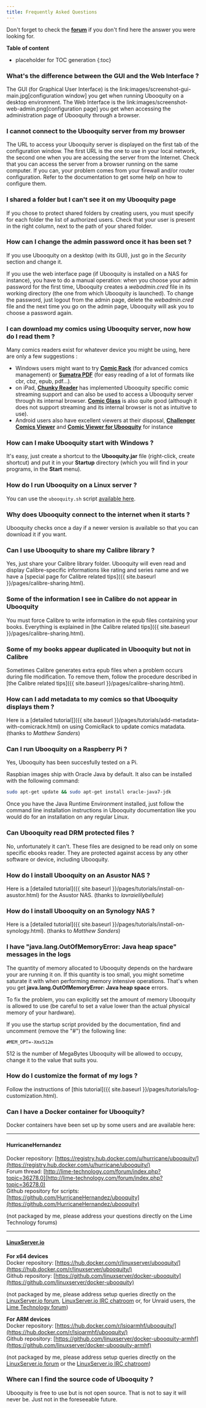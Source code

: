 ```yaml
---
title: Frequently Asked Questions
---
```


Don't forget to check the [**forum**](https://ubooquity.userecho.com/) if you don't find here the answer you were looking for.

**Table of content**

* placeholder for TOC generation
{:toc}


### What's the difference between the GUI and the Web Interface ?

The GUI (for Graphical User Interface) is the link:images/screenshot-gui-main.jpg[configuration window] you get when running Ubooquity on a desktop environment. The Web Interface is the link:images/screenshot-web-admin.png[configuration page] you get when accessing the administration page of Ubooquity through a browser.

### I cannot connect to the Ubooquity server from my browser

The URL to access your Ubooquity server is displayed on the first tab of the configuration window. The first URL is the one to use in your local network, the second one when you are accessing the server from the Internet. Check that you can access the server from a browser running on the same computer. If you can, your problem comes from your firewall and/or router configuration. Refer to the documentation to get some help on how to configure them.

### I shared a folder but I can't see it on my Ubooquity page

If you chose to protect shared folders by creating users, you must specify for each folder the list of authorized users. Check that your user is present in the right column, next to the path of your shared folder.

### How can I change the admin password once it has been set ?

If you use Ubooquity on a desktop (with its GUI), just go in the _Security_ section and change it.

If you use the web interface page (if Ubooquity is installed on a NAS for instance), you have to do a manual operation: when you choose your admin password for the first time, Ubooquity creates a *webadmin.cred* file in its working directory (the one from which Ubooquity is launched). To change the password, just logout from the admin page, delete the *webadmin.cred* file and the next time you go on the admin page, Ubooquity will ask you to choose a password again.

### I can download my comics using Ubooquity server, now how do I read them ?

Many comics readers exist for whatever device you might be using, here are only a few suggestions :

* Windows users might want to try [**Comic Rack**](http://comicrack.cyolito.com/) (for advanced comics management) or [**Sumatra PDF**](http://www.sumatrapdfreader.org/free-pdf-reader.html) (for easy reading of a lot of formats like cbr, cbz, epub, pdf...).
* on iPad, [**Chunky Reader**](http://chunkyreader.com/) has implemented Ubooquity specific comic streaming support and can also be used to access a Ubooquity server through its internal browser. [**Comic Glass**](http://comicglass.net/en/) is also quite good (although it does not support streaming and its internal browser is not as intuitive to use).
* Android users also have excellent viewers at their disposal, [**Challenger Comics Viewer**](https://play.google.com/store/apps/details?id=org.kill.geek.bdviewer) and [**Comic Viewer for Ubooquity**](https://play.google.com/store/apps/details?id=com.sethchhim.comicviewerforubooquity) for instance


### How can I make Ubooquity start with Windows ?

It's easy, just create a shortcut to the **Ubooquity.jar** file (right-click, create shortcut) and put it in your **Startup** directory (which you will find in your programs, in the **Start** menu).

### How do I run Ubooquity on a Linux server ?

You can use the `ubooquity.sh` script [available here](http://vaemendis.net/ubooquity/downloads/scripts/).

### Why does Ubooquity connect to the internet when it starts ?

Ubooquity checks once a day if a newer version is available so that you can download it if you want.

### Can I use Ubooquity to share my Calibre library ?

Yes, just share your Calibre library folder. Ubooquity will even read and display Calibre-specific informations like rating and series name and we have a [special page for Calibre related tips]({{ site.baseurl }}/pages/calibre-sharing.html).

### Some of the information I see in Calibre do not appear in Ubooquity

You must force Calibre to write information in the epub files containing your books. Everything is explained in [the Calibre related tips]({{ site.baseurl }}/pages/calibre-sharing.html).

### Some of my books appear duplicated in Ubooquity but not in Calibre

Sometimes Calibre generates extra epub files when a problem occurs during file modification. To remove them, follow the procedure described in [the Calibre related tips]({{ site.baseurl }}/pages/calibre-sharing.html).

### How can I add metadata to my comics so that Ubooquity displays them ?
Here is a [detailed tutorial]]({{ site.baseurl }}/pages/tutorials/add-metadata-with-comicrack.html) on using ComicRack to update comics matadata. (thanks to _Matthew Sanders_)

### Can I run Ubooquity on a Raspberry Pi ?

Yes, Ubooquity has been succesfully tested on a Pi.

Raspbian images ship with Oracle Java by default.
It also can be installed with the following command:

```bash
sudo apt-get update && sudo apt-get install oracle-java7-jdk
```

Once you have the Java Runtime Environment installed, just follow the command line installation instructions in Ubooquity documentation like you would do for an installation on any regular Linux.

### Can Ubooquity read DRM protected files ?

No, unfortunately it can't. These files are designed to be read only on some specific ebooks reader. They are protected against access by any other software or device, including Ubooquity.

### How do I install Ubooquity on an Asustor NAS ?

Here is a [detailed tutorial]({{ site.baseurl }}/pages/tutorials/install-on-asustor.html) for the Asustor NAS. (thanks to _lavraielilybellule_)


### How do I install Ubooquity on an Synology NAS ?

Here is a [detailed tutorial]({{ site.baseurl }}/pages/tutorials/install-on-synology.html). (thanks to _Matthew Sanders_)

### I have "java.lang.OutOfMemoryError: Java heap space" messages in the logs

The quantity of memory allocated to Ubooquity depends on the hardware your are running it on.
If this quantity is too small, you might sometime saturate it with when performing memory intensive operations.
That's when you get **java.lang.OutOfMemoryError: Java heap space** errors.

To fix the problem, you can explicitly set the amount of memory Ubooquity is allowed to use (be careful to set a value lower than the actual physical memory of your hardware).

If you use the startup script provided by the documentation, find and uncomment (remove the "#") the following line:

```
#MEM_OPT=-Xmx512m
```

512 is the number of MegaBytes Ubooquity will be allowed to occupy, change it to the value that suits you.

### How do I customize the format of my logs ?

Follow the instructions of [this tutorial]({{ site.baseurl }}/pages/tutorials/log-customization.html).

### Can I have a Docker container for Ubooquity?

Docker containers have been set up by some users and are available here:

---

#### HurricaneHernandez
Docker repository: [https://registry.hub.docker.com/u/hurricane/ubooquity/](https://registry.hub.docker.com/u/hurricane/ubooquity/)  
Forum thread: [http://lime-technology.com/forum/index.php?topic=36278.0](http://lime-technology.com/forum/index.php?topic=36278.0)  
Github repository for scripts: [https://github.com/HurricaneHernandez/ubooquity](https://github.com/HurricaneHernandez/ubooquity)  

(not packaged by me, please address your questions directly on the Lime Technology forums) 

---

#### [LinuxServer.io](https://linuxserver.io)

**For x64 devices**  
Docker repository: [https://hub.docker.com/r/linuxserver/ubooquity/](https://hub.docker.com/r/linuxserver/ubooquity/)  
Github repository: [https://github.com/linuxserver/docker-ubooquity](https://github.com/linuxserver/docker-ubooquity)  

(not packaged by me, please address setup queries directly on the [LinuxServer.io forum](https://forum.linuxserver.io/), [LinuxServer.io IRC chatroom](https://www.linuxserver.io/irc/) or, for Unraid users, the [Lime Technology forum](http://lime-technology.com/forum/index.php?topic=54543.0))

**For ARM devices**  
 Docker repository: [https://hub.docker.com/r/lsioarmhf/ubooquity/](https://hub.docker.com/r/lsioarmhf/ubooquity/)  
Github repository: [https://github.com/linuxserver/docker-ubooquity-armhf](https://github.com/linuxserver/docker-ubooquity-armhf)  

(not packaged by me, please address setup queries directly on the [LinuxServer.io forum](https://forum.linuxserver.io/) or the  [LinuxServer.io IRC chatroom](https://www.linuxserver.io/irc/))

### Where can I find the source code of Ubooquity ?

Ubooquity is free to use but is not open source.
That is not to say it will never be. Just not in the foreseeable future.
